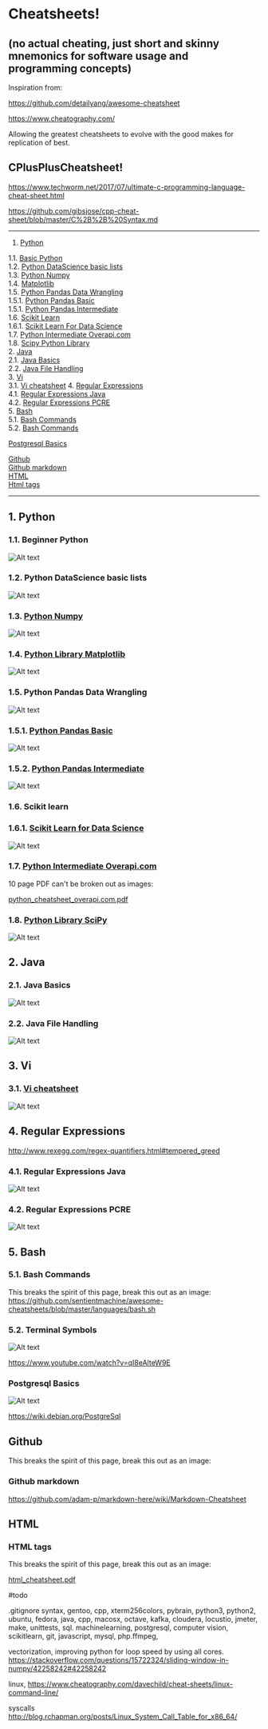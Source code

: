 # Cheatsheets!  

## (no actual cheating, just short and skinny mnemonics for software usage and programming concepts)



Inspiration from: 


https://github.com/detailyang/awesome-cheatsheet

https://www.cheatography.com/

Allowing the greatest cheatsheets to evolve with the good makes for replication of best.



## CPlusPlusCheatsheet!

https://www.techworm.net/2017/07/ultimate-c-programming-language-cheat-sheet.html

https://github.com/gibsjose/cpp-cheat-sheet/blob/master/C%2B%2B%20Syntax.md


- - -
1. [Python](#python)  

1.1. [Basic Python ](#basic_python)  
1.2. [Python DataScience basic lists](#python_data_science_basic_lists)  
1.3. [Python Numpy](#python_numpy)  
1.4.  [Matplotlib](#matplotlib)  
1.5. [Python Pandas Data Wrangling](#python_pandas)  
1.5.1. [Python Pandas Basic](#python_pandas_basic)  
1.5.1. [Python Pandas Intermediate](#python_pandas_intermediate)  
1.6. [Scikit Learn](#scikitlearn)  
1.6.1. [Scikit Learn For Data Science](#scikitlearn_for_data_science)  
1.7. [Python Intermediate Overapi.com](#python_intermediate_overapi)  
1.8.  [Scipy Python Library](#scipy_library)  
2. [Java](#java)  
2.1. [Java Basics](#java_basics)  
2.2. [Java File Handling](#java_file_handling)  
3. [Vi](#vi)  
3.1. [Vi cheatsheet](#vi_cheatsheet)
4. [Regular Expressions](#regular_expressions)  
4.1. [Regular Expressions Java](#regular_expressions_java)  
4.2. [Regular Expressions PCRE](#regular_expressions_pcre)  
5. [Bash](#bash)  
5.1. [Bash Commands](#bash_commands)  
5.2. [Bash Commands](#terminal_symbols)  

[Postgresql Basics](#postgresql_basics)  

[Github](#github)  
[Github markdown](#github_markdown)  
[HTML](#html)  
[Html tags](#html_tags)  


- - -

<a name="python"></a>
## 1\.  Python

<a name="basic_python"></a>
### 1.1\.  Beginner Python
![Alt text](./basic_python_cheatsheet.png?raw=true "")



<a name="python_data_science_basic_lists"></a>
### 1.2\. Python DataScience basic lists
![Alt text](./python_data_science_cheatsheet.png?raw=true "")

<a name="python_numpy"></a>
### 1.3. [Python Numpy](#python_numpy)  
![Alt text](./numpy_cheasheet01.png?raw=true "")


<a name="matplotlib"></a>
### 1.4. [Python Library Matplotlib](#matplotlib)  
![Alt text](./matplotlib.png?raw=true "")

<a name="python_pandas"></a>
### 1.5\. Python Pandas Data Wrangling
![Alt text](./python_pandas_cheatsheet.png?raw=true "")

<a name="python_pandas_basic"></a>
### 1.5.1. [Python Pandas Basic](#python_pandas_basic)  
![Alt text](./python_pandas_basic.png?raw=true "")

<a name="python_pandas_intermediate"></a>
### 1.5.2. [Python Pandas Intermediate](#python_pandas_intermediate)  
![Alt text](./python_pandas_intermediate.png?raw=true "")


<a name="scikitlearn"></a>
### 1.6\. Scikit learn

<a name="scikitlearn_for_data_science"></a>
### 1.6.1. [Scikit Learn for Data Science](#scikitlearn_for_data_science)  
![Alt text](./scikit-learn_cheatsheet01.png?raw=true "")


<a name="python_intermediate_overapi"></a>
### 1.7. [Python Intermediate Overapi.com](#python_intermediate_overapi)  

10 page PDF can't be broken out as images:

<a href="./python_cheatsheet_overapi.com.pdf">python_cheatsheet_overapi.com.pdf</a>

<a name="scipy_library"></a>
### 1.8. [Python Library SciPy](#scipy_library)  
![Alt text](./scipy_cheatsheet01.png?raw=true "")


<a name="java"></a>
## 2\. Java

<a name="java_basics"></a>
### 2.1\. Java Basics
![Alt text](./java_cheatsheet01.png?raw=true "")

<a name="java_file_handling"></a>
### 2.2\. Java File Handling
![Alt text](./java_file_handling_cheatsheet.png?raw=true "")




<a name="vi"></a>
## 3\. Vi

<a name="vi_cheatsheet"></a>
### 3.1\. [Vi cheatsheet](#vi_cheatsheet)  
![Alt text](./vim_cheatsheet.png?raw=true "")




<a name="regular_expressions"></a>
## 4\. Regular Expressions

<a href="http://www.rexegg.com/regex-quantifiers.html#tempered_greed">http://www.rexegg.com/regex-quantifiers.html#tempered_greed</a>

<a name="regular_expressions_java"></a>
### 4.1\. Regular Expressions Java
![Alt text](./regular_expressions_java.png?raw=true "")

<a name="regular_expressions_pcre"></a>
### 4.2\. Regular Expressions PCRE
![Alt text](./regular_expressions_cheatsheet.png?raw=true "")




<a name="bash"></a>
## 5\. Bash

<a name="bash_commands"></a>
### 5.1\. Bash Commands

This breaks the spirit of this page, break this out as an image:
<a href="https://github.com/sentientmachine/awesome-cheatsheets/blob/master/languages/bash.sh">https://github.com/sentientmachine/awesome-cheatsheets/blob/master/languages/bash.sh</a>



<a name="terminal_symbols"></a>
### 5.2\. Terminal Symbols

![Alt text](./terminal_symbols_shorthand_cheatsheet.png?raw=true "")

https://www.youtube.com/watch?v=qI8eAlteW9E



<a name="postgresql_basics"></a>
### Postgresql Basics
![Alt text](./postgresql_basics.png?raw=true "")

https://wiki.debian.org/PostgreSql



<a name="github"></a>
## Github

This breaks the spirit of this page, break this out as an image:

<a name="github_markdown"></a>
### Github markdown 

<a href="https://github.com/adam-p/markdown-here/wiki/Markdown-Cheatsheet">https://github.com/adam-p/markdown-here/wiki/Markdown-Cheatsheet</a><br>



<a name="html"></a>
## HTML

<a name="html_tags"></a>
### HTML tags

This breaks the spirit of this page, break this out as an image:

<a href="./html_cheatsheet.pdf">html_cheatsheet.pdf</a>



#todo

.gitignore syntax, gentoo, cpp, xterm256colors, pybrain, python3, python2, ubuntu, fedora, java, cpp, macosx, octave, kafka, cloudera, locustio, jmeter, make, unittests, sql. machinelearning, postgresql, computer vision, scikitlearn, git, javascript, mysql, php.ffmpeg, 

vectorization, improving python for loop speed by using all cores. https://stackoverflow.com/questions/15722324/sliding-window-in-numpy/42258242#42258242

linux, https://www.cheatography.com/davechild/cheat-sheets/linux-command-line/

syscalls http://blog.rchapman.org/posts/Linux_System_Call_Table_for_x86_64/



